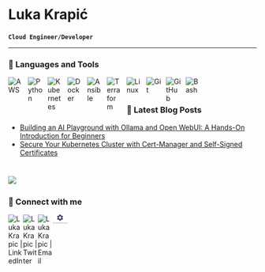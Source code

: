 # Luka Krapić
**`Cloud Engineer/Developer`**

---

### 🧰 Languages and Tools
<!-- icons: https://devicon.dev/, https://simpleicons.org/-->

<img align="left" alt="AWS" width="30px" style="padding-right:10px;" src="https://cdn.jsdelivr.net/gh/devicons/devicon@latest/icons/amazonwebservices/amazonwebservices-original-wordmark.svg" />
<img align="left" alt="Python" width="30px" style="padding-right:10px;" src="https://cdn.jsdelivr.net/gh/devicons/devicon@latest/icons/python/python-original.svg" />
<img align="left" alt="Kubernetes" width="30px" style="padding-right:10px;" src="https://cdn.jsdelivr.net/gh/devicons/devicon@latest/icons/kubernetes/kubernetes-original.svg" />
<img align="left" alt="Docker" width="30px" style="padding-right:10px;" src="https://cdn.jsdelivr.net/gh/devicons/devicon@latest/icons/docker/docker-original.svg" />
<img align="left" alt="Ansible" width="30px" style="padding-right:10px;" src="https://cdn.jsdelivr.net/gh/devicons/devicon@latest/icons/ansible/ansible-original.svg"/>
<img align="left" alt="Terraform" width="30px" style="padding-right:10px;" src="https://cdn.jsdelivr.net/gh/devicons/devicon@latest/icons/terraform/terraform-original.svg" />
<img align="left" alt="Linux" width="30px" style="padding-right:10px;" src="https://cdn.jsdelivr.net/gh/devicons/devicon/icons/linux/linux-original.svg" />
<img align="left" alt="Git" width="30px" style="padding-right:10px;" src="https://cdn.jsdelivr.net/gh/devicons/devicon/icons/git/git-original.svg" />
<img align="left" alt="GitHub" width="30px" style="padding-right:10px;" src="https://cdn.jsdelivr.net/gh/devicons/devicon/icons/github/github-original.svg" />
<img align="left" alt="Bash" width="30px" style="padding-right:10px;" src="https://cdn.jsdelivr.net/gh/devicons/devicon/icons/bash/bash-original.svg" />
<br />

#

### 📕 Latest Blog Posts

<!-- BLOG-POST-LIST:START -->
- [Building an AI Playground with Ollama and Open WebUI: A Hands-On Introduction for Beginners](https://www.itguyjournals.com/getting-started-with-ollama/)
- [Secure Your Kubernetes Cluster with Cert-Manager and Self-Signed Certificates](https://www.itguyjournals.com/kubernetes-with-cert-manager-and-self-signed-certificates/)
<!-- BLOG-POST-LIST:END -->

#

[<img src="https://custom-icon-badges.demolab.com/badge/-See%20More%20-blue?style=for-the-badge&logo=book&logoColor=white"/>](https://www.itguyjournals.com/)


<!-- ### 📊 Stats -->
<!--  -->
<!-- ![Luka's GitHub stats](https://github-readme-stats.vercel.app/api?username=LukaK&show_icons=true&theme=gruvbox) -->


### 💬 Connect with me
[<img align="left" alt="LukaKrapic | LinkedIn" width="30px" src="https://cdn.jsdelivr.net/gh/devicons/devicon@latest/icons/linkedin/linkedin-original.svg" />][linkedin]
[<img align="left" alt="LukaKrapic | Twitter" width="30px" src="https://cdn.jsdelivr.net/npm/simple-icons@v3/icons/twitter.svg" />][twitter]
[<img align="left" alt="LukaKrapic | Email" width="30px" src="https://cdn.jsdelivr.net/npm/simple-icons@v3/icons/gmail.svg" />][email]
[<img align="left" alt="LukaKrapic | Email" width="30px" src="./assets/company-logo.svg" />][company]

[linkedin]: https://linkedin.com/in/luka-krapic
[twitter]: https://twitter.com/luka_krapic
[email]: mailto:luka.krapic@gmail.com
[company]: https://www.caautomations.com/contact
